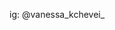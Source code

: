 ig: @vanessa_kchevei_                                                                                                                                                                                                                                          
